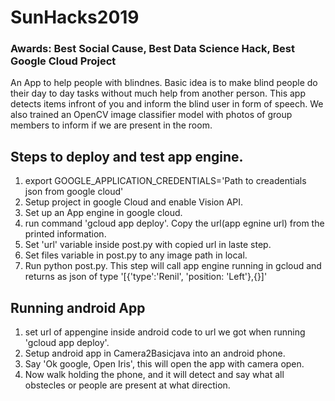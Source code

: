 # SunHacks2019 
### Awards: Best Social Cause, Best Data Science Hack, Best Google Cloud Project
An App to help people with blindnes. Basic idea is to make blind people do their day to day tasks without much help from another person. 
This app detects items infront of you and inform the blind user in form of speech. We also trained an OpenCV image classifier model with photos of group members to inform if we are present in the room.

## Steps to deploy and test app engine.
1. export GOOGLE_APPLICATION_CREDENTIALS='Path to creadentials json from google cloud'
2. Setup project in google Cloud and enable Vision API. 
3. Set up an App engine in google cloud.
4. run command 'gcloud app deploy'. Copy the url(app egnine url) from the printed information.
5. Set 'url' variable inside post.py with copied url in laste step. 
6. Set files variable in post.py to any image path in local.
7. Run python post.py. This step will call app engine running in gcloud and returns as json of type '[{'type':'Renil', 'position: 'Left'},{}]'

## Running android App
1. set url of appengine inside android code to url we got when running 'gcloud app deploy'.
2. Setup android app in Camera2Basicjava into an android phone.
3. Say 'Ok google, Open Iris', this will open the app with camera open.
4. Now walk holding the phone, and it will detect and say what all obstecles or people are present at what direction.
